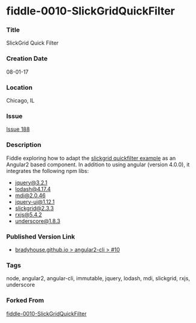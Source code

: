 fiddle-0010-SlickGridQuickFilter
======


### Title

SlickGrid Quick Filter


### Creation Date

08-01-17


### Location

Chicago, IL


### Issue

[Issue 188](https://github.com/bradyhouse/house/issues/188)


### Description

Fiddle exploring how to adapt the [slickgrid quickfilter example](http://6pac.github.io/SlickGrid/examples/example-header-row.html) 
as an Angular2 based component. In addition to using angular (version 4.0.0), it integrates the following npm libs:

* jquery@3.2.1
* lodash@4.17.4
* mdi@2.0.46
* jquery-ui@1.12.1
* slickgrid@2.3.3
* rxjs@5.4.2
* underscore@1.8.3

### Published Version Link

  * [bradyhouse.github.io > angular2-cli > #10](http://bradyhouse.github.io/angular2-cli/fiddle-0010-SlickGridQuickFilter/#)


### Tags

node, angular2, angular-cli, immutable, jquery, lodash, mdi, slickgrid, rxjs, underscore


### Forked From

[fiddle-0010-SlickGridQuickFilter](../fiddle-0010-SlickGridQuickFilter)

